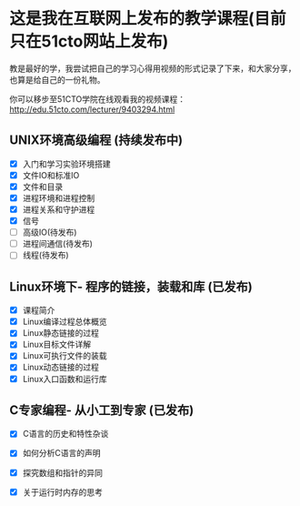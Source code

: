 # 这是我在互联网上发布的教学课程(目前只在51cto网站上发布)
教是最好的学，我尝试把自己的学习心得用视频的形式记录了下来，和大家分享，也算是给自己的一份礼物。

你可以移步至51CTO学院在线观看我的视频课程：
http://edu.51cto.com/lecturer/9403294.html

## UNIX环境高级编程 (持续发布中)
- [x] 入门和学习实验环境搭建
- [x] 文件IO和标准IO
- [x] 文件和目录
- [x] 进程环境和进程控制
- [x] 进程关系和守护进程
- [x] 信号
- [ ] 高级IO(待发布)
- [ ] 进程间通信(待发布)
- [ ] 线程(待发布)

## Linux环境下- 程序的链接，装载和库 (已发布)
- [x] 课程简介
- [x] Linux编译过程总体概览
- [x] Linux静态链接的过程
- [x] Linux目标文件详解
- [x] Linux可执行文件的装载
- [x] Linux动态链接的过程
- [x] Linux入口函数和运行库

## C专家编程- 从小工到专家 (已发布)
- [x] C语言的历史和特性杂谈
- [x] 如何分析C语言的声明
- [x] 探究数组和指针的异同
- [x] 关于运行时内存的思考



